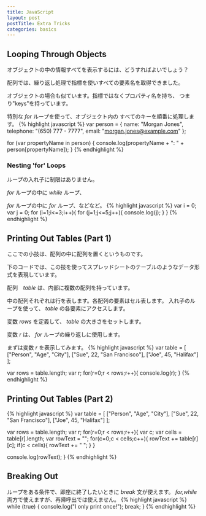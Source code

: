 ```yaml
---
title: JavaScript
layout: post
postTitle: Extra Tricks
categories: basics
---
```


## Looping Through Objects
オブジェクトの中の情報すべてを表示するには、どうすればよいでしょう？

配列では、繰り返し処理で指標を使いすべての要素名を取得できました。

オブジェクトの場合も似ています。指標ではなくプロパティ名を持ち、
つまり"keys"を持っています。

特別な *for* ループを使って、オブジェクト内の
すべてのキーを順番に処理します。
{% highlight javascript %}
var person = {
    name: "Morgan Jones",
    telephone: "(650) 777 - 7777",
    email: "morgan.jones@example.com"
};

for (var propertyName in person) {
    console.log(propertyName + ": " + person[propertyName]);
}
{% endhighlight %}

### Nesting 'for' Loops
ループの入れ子に制限はありません。

*for* ループの中に *while* ループ、

*for* ループの中に *for* ループ、などなど。
{% highlight javascript %}
var i = 0;
var j = 0;
for (i=1;i<=3;i++){
  for (j=1;j<=5;j++){
    console.log(j);
  }
}
{% endhighlight %}

## Printing Out Tables (Part 1)
ここでの小技は、配列の中に配列を置くというものです。

下のコードでは、この技を使ってスプレッドシートのテーブルのようなデータ形式を表現しています。

配列　*table* は、内部に複数の配列を持っています。

中の配列それぞれは行を表します。各配列の要素はセル表します。
入れ子のループを使って、 *table* の各要素にアクセスします。

変数 *rows* を定義して、 *table* の大きさをセットします。

変数 *r* は、 *for* ループの繰り返しに使用します。

まずは変数 *r* を表示してみます。
{% highlight javascript %}
var table = [
    ["Person",  "Age",  "City"],
    ["Sue",     22,     "San Francisco"],
    ["Joe",     45,     "Halifax"]
];

var rows = table.length;
var r;
for(r=0;r < rows;r++){
  console.log(r);
}
{% endhighlight %}

## Printing Out Tables (Part 2)
{% highlight javascript %}
var table = [
    ["Person",  "Age",  "City"],
    ["Sue",     22,     "San Francisco"],
    ["Joe",     45,     "Halifax"]
];

var rows = table.length;
var r;
for(r=0;r < rows;r++){
  var c;
  var cells = table[r].length;
  var rowText = "";
  for(c=0;c < cells;c++){
    rowText += table[r][c];
    if(c < cells){
      rowText += "  ";
    }
  }

  console.log(rowText);
}
{% endhighlight %}
      
      
## Breaking Out
ループをある条件で、即座に終了したいときに
 *break* 文が使えます。
*for,while* 両方で使えますが、再帰呼出では使えません。
{% highlight javascript %}
while (true) {
    console.log("I only print once!");
    break;
}
{% endhighlight %}